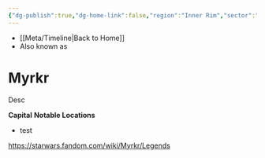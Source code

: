 ```yaml
---
{"dg-publish":true,"dg-home-link":false,"region":"Inner Rim","sector":"Myrkr","system":"Myrkr","grid":"N-7","aliases":[],"tags":["map","retraining","innerrim","myrkr","planet","unfinished"],"permalink":"/navigational/myrkr/","dgHomeLink":false,"dgPassFrontmatter":true}
---
```


- [[Meta/Timeline\|Back to Home]]
- Also known as 

# Myrkr
Desc

**Capital**
**Notable Locations**
- test

https://starwars.fandom.com/wiki/Myrkr/Legends